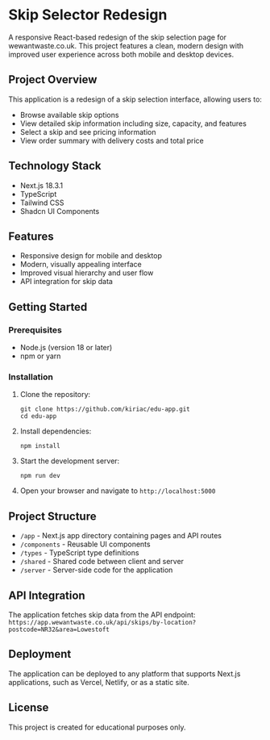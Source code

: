 # Skip Selector Redesign

A responsive React-based redesign of the skip selection page for wewantwaste.co.uk. This project features a clean, modern design with improved user experience across both mobile and desktop devices.

## Project Overview

This application is a redesign of a skip selection interface, allowing users to:
- Browse available skip options
- View detailed skip information including size, capacity, and features
- Select a skip and see pricing information
- View order summary with delivery costs and total price

## Technology Stack

- Next.js 18.3.1
- TypeScript
- Tailwind CSS
- Shadcn UI Components

## Features

- Responsive design for mobile and desktop
- Modern, visually appealing interface
- Improved visual hierarchy and user flow
- API integration for skip data

## Getting Started

### Prerequisites

- Node.js (version 18 or later)
- npm or yarn

### Installation

1. Clone the repository:
   ```
   git clone https://github.com/kiriac/edu-app.git
   cd edu-app
   ```

2. Install dependencies:
   ```
   npm install
   ```

3. Start the development server:
   ```
   npm run dev
   ```

4. Open your browser and navigate to `http://localhost:5000`

## Project Structure

- `/app` - Next.js app directory containing pages and API routes
- `/components` - Reusable UI components
- `/types` - TypeScript type definitions
- `/shared` - Shared code between client and server
- `/server` - Server-side code for the application

## API Integration

The application fetches skip data from the API endpoint:
`https://app.wewantwaste.co.uk/api/skips/by-location?postcode=NR32&area=Lowestoft`

## Deployment

The application can be deployed to any platform that supports Next.js applications, such as Vercel, Netlify, or as a static site.

## License

This project is created for educational purposes only.